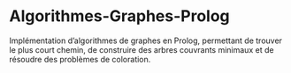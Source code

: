 # Algorithmes-Graphes-Prolog
Implémentation d’algorithmes de graphes en Prolog, permettant de trouver le plus court chemin, de construire des arbres couvrants minimaux et de résoudre des problèmes de coloration.
